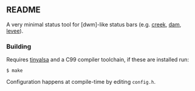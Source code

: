 ## README

A very minimal status tool for [dwm]-like status bars (e.g. [creek], [dam], [levee]).

### Building

Requires [tinyalsa] and a C99 compiler toolchain, if these are installed run:

	$ make

Configuration happens at compile-time by editing `config.h`.

[creek]: https://github.com/nmeum/creek
[dam]: https://codeberg.org/sewn/dam
[levee]: https://sr.ht/~andreafeletto/levee/
[tinyalsa]: https://github.com/tinyalsa/tinyalsa
